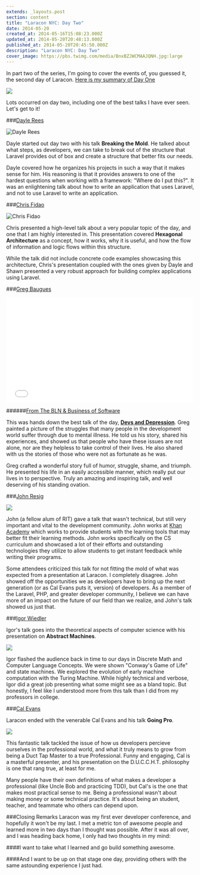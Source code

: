 ```yaml
---
extends: _layouts.post
section: content
title: "Laracon NYC: Day Two"
date: 2014-05-20
created_at: 2014-05-16T15:08:23.000Z
updated_at: 2014-05-20T20:48:13.000Z
published_at: 2014-05-20T20:45:50.000Z
description: "Laracon NYC: Day Two"
cover_image: https://pbs.twimg.com/media/BnxBZJWCMAAJQNH.jpg:large
---
```


In part two of the series, I'm going to cover the events of, you guessed it, the second day of Laracon. [Here is my summary of Day One](/blog/posts/laracon-nyc-day-one/)

<img src="https://pbs.twimg.com/media/BnxBZJWCMAAJQNH.jpg:large" />

Lots occurred on day two, including one of the best talks I have ever seen. Let's get to it!

###[Dayle Rees](https://twitter.com/daylerees/)

<img src="https://pbs.twimg.com/media/BnwnxiqCEAAYv6j.jpg:large" alt="Dayle Rees" />

Dayle started out day two with his talk **Breaking the Mold**. He talked about what steps, as developers, we can take to break out of the structure that Laravel provides out of box and create a structure that better fits our needs.

Dayle covered how he organizes his projects in such a way that it makes sense for him. His reasoning is that it provides answers to one of the hardest questions when working with a framework: "Where do I put this?". It was an enlightening talk about how to write an application that uses Laravel, and not to use Laravel to write an application.

###[Chris Fidao](https://twitter.com/fideloper/)

<img src="https://pbs.twimg.com/media/Bnw10OgCcAESFjE.jpg:large" alt="Chris Fidao" />

Chris presented a high-level talk about a very popular topic of the day, and one that I am highly interested in. This presentation covered **Hexagonal Architecture** as a concept, how it works, why it is useful, and how the flow of information and logic flows within this structure.

While the talk did not include concrete code examples showcasing this architecture, Chris's presentation coupled with the ones given by Dayle and Shawn presented a very robust approach for building complex applications using Laravel.

###[Greg Baugues](https://twitter.com/greggyb)

<iframe src="//player.vimeo.com/video/78419167" width="500" height="281" frameborder="0" webkitallowfullscreen mozallowfullscreen allowfullscreen></iframe>

######[From The BLN & Business of Software](https://vimeo.com/theblnbusinessofsoftware)

This was hands down the best talk of the day, [**Devs and Depression**](https://baugues.com/depression). Greg painted a picture of the struggles that many people in the development world suffer through due to mental illness. He told us his story, shared his experiences, and showed us that people who have these issues are not alone, nor are they helpless to take control of their lives. He also shared with us the stories of those who were not as fortunate as he was.

Greg crafted a wonderful story full of humor, struggle, shame, and triumph. He presented his life in an easily accessible manner, which really put our lives in to perspective. Truly an amazing and inspiring talk, and well deserving of his standing ovation.

###[John Resig](https://twitter.com/jeresig)

<img src="https://pbs.twimg.com/media/BnyYo6NIgAApKJX.jpg:large" />

John (a fellow alum of RIT) gave a talk that wasn't technical, but still very important and vital to the development community. John works at [Khan Academy](https://www.khanacademy.org/) which works to provide students with the learning tools that may better fit their learning methods. John works specifically on the CS curriculum and showcased a lot of their efforts and outstanding technologies they utilize to allow students to get instant feedback while writing their programs.

Some attendees criticized this talk for not fitting the mold of what was expected from a presentation at Laracon. I completely disagree. John showed off the opportunities we as developers have to bring up the next generation (or as Cal Evans puts it, version) of developers. As a member of the Laravel, PHP, and greater developer community, I believe we can have more of an impact on the future of our field than we realize, and John's talk showed us just that.

###[Igor Wiedler](https://twitter.com/igorwhiletrue)

Igor's talk goes into the theoretical aspects of computer science with his presentation on **Abstract Machines**. 

<img src="https://pbs.twimg.com/media/Bn8YUhOCAAA0pCf.jpg:large" />

Igor flashed the audience back in time to our days in Discrete Math and Computer Language Concepts. We were shown "Conway's Game of Life" and state machines. We explored the evolution of early machine computation with the Turing Machine. While highly technical and verbose, Igor did a great job presenting what some might see as a bland topic. But honestly, I feel like I understood more from this talk than I did from my professors in college.

###[Cal Evans](https://twitter.com/CalEvans)

Laracon ended with the venerable Cal Evans and his talk **Going Pro**. 

<img src="https://pbs.twimg.com/media/BnyLqAcIAAAu-re.jpg:large" />

This fantastic talk tackled the issue of how us developers percieve ourselves in the professional world, and what it truly means to grow from being a Duct Tap Master to a true Professional. Funny and engaging, Cal is a masterful presenter, and his presentation on the D.U.C.C.H.T. philosophy is one that rang true, at least for me. 

Many people have their own definitions of what makes a developer a professional (like Uncle Bob and practicing TDD), but Cal's is the one that makes most practical sense to me. Being a professional wasn't about making money or some technical practice. It's about being an student, teacher, and teammate who others can depend upon.

###Closing Remarks
Laracon was my first ever developer conference, and hopefully it won't be my last. I met a metric ton of awesome people and learned more in two days than I thought was possible. After it was all over, and I was heading back home, I only had two thoughts in my mind:

####I want to take what I learned and go build something awesome.

####And I want to be up on that stage one day, providing others with the same astounding experience I just had.
